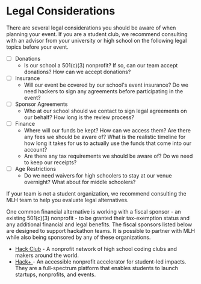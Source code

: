# Legal Considerations

There are several legal considerations you should be aware of when planning your event. If you are a student club, we recommend consulting with an advisor from your university or high school on the following legal topics before your event.&#x20;

* [ ] Donations&#x20;
  * Is our school a 501(c)(3) nonprofit? If so, can our team accept donations? How can we accept donations?
* [ ] Insurance
  * Will our event be covered by our school's event insurance? Do we need hackers to sign any agreements before participating in the event?
* [ ] Sponsor Agreements
  * Who at our school should we contact to sign legal agreements on our behalf? How long is the review process?
* [ ] Finance
  * Where will our funds be kept? How can we access them? Are there any fees we should be aware of? What is the realistic timeline for how long it takes for us to actually use the funds that come into our account?
  * Are there any tax requirements we should be aware of? Do we need to keep our receipts?
* [ ] Age Restrictions
  * Do we need waivers for high schoolers to stay at our venue overnight? What about for middle schoolers?

If your team is not a student organization, we recommend consulting the MLH team to help you evaluate legal alternatives. &#x20;

One common financial alternative is working with a fiscal sponsor - an existing 501(c)(3) nonprofit - to be granted their tax-exemption status and any additional financial and legal benefits. The fiscal sponsors listed below are designed to support hackathon teams. It is possible to partner with MLH while also being sponsored by any of these organizations.

* [Hack Club](https://hackclub.com/?utm_campaign=other-organizers-organizer_guide_hackclub_referral\&utm_medium=website\&utm_source=partner) - A nonprofit network of high school coding clubs and makers around the world.&#x20;
* [Hack+ ](https://hackplus.io/?utm_campaign=mlh-organizers-organizer_guide_hackplus_referral\&utm_medium=website\&utm_source=partner)- An accessible nonprofit accelerator for student-led impacts. They are a full-spectrum platform that enables students to launch startups, nonprofits, and events.





